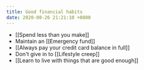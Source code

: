 ```yaml
---
title: Good financial habits
date: 2020-08-26 21:21:10 +0800
---
```


- [[Spend less than you make]]
- Maintain an [[Emergency fund]]
- [[Always pay your credit card balance in full]]
- Don't give in to [[Lifestyle creep]]
- [[Learn to live with things that are good enough]]
